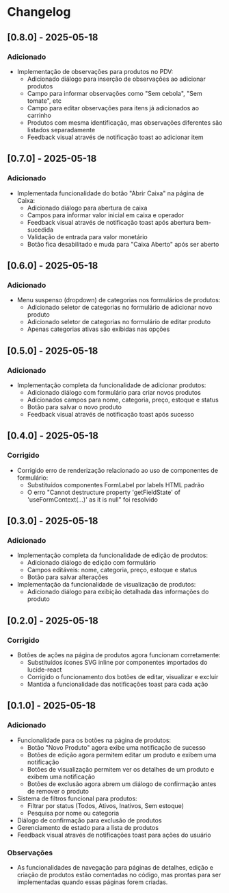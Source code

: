 
# Changelog

## [0.8.0] - 2025-05-18
### Adicionado
- Implementação de observações para produtos no PDV:
  - Adicionado diálogo para inserção de observações ao adicionar produtos
  - Campo para informar observações como "Sem cebola", "Sem tomate", etc
  - Campo para editar observações para itens já adicionados ao carrinho
  - Produtos com mesma identificação, mas observações diferentes são listados separadamente
  - Feedback visual através de notificação toast ao adicionar item

## [0.7.0] - 2025-05-18
### Adicionado
- Implementada funcionalidade do botão "Abrir Caixa" na página de Caixa:
  - Adicionado diálogo para abertura de caixa
  - Campos para informar valor inicial em caixa e operador
  - Feedback visual através de notificação toast após abertura bem-sucedida
  - Validação de entrada para valor monetário
  - Botão fica desabilitado e muda para "Caixa Aberto" após ser aberto

## [0.6.0] - 2025-05-18
### Adicionado
- Menu suspenso (dropdown) de categorias nos formulários de produtos:
  - Adicionado seletor de categorias no formulário de adicionar novo produto
  - Adicionado seletor de categorias no formulário de editar produto
  - Apenas categorias ativas são exibidas nas opções

## [0.5.0] - 2025-05-18
### Adicionado
- Implementação completa da funcionalidade de adicionar produtos:
  - Adicionado diálogo com formulário para criar novos produtos
  - Adicionados campos para nome, categoria, preço, estoque e status
  - Botão para salvar o novo produto
  - Feedback visual através de notificação toast após sucesso

## [0.4.0] - 2025-05-18
### Corrigido
- Corrigido erro de renderização relacionado ao uso de componentes de formulário:
  - Substituídos componentes FormLabel por labels HTML padrão
  - O erro "Cannot destructure property 'getFieldState' of 'useFormContext(...)' as it is null" foi resolvido

## [0.3.0] - 2025-05-18
### Adicionado
- Implementação completa da funcionalidade de edição de produtos:
  - Adicionado diálogo de edição com formulário
  - Campos editáveis: nome, categoria, preço, estoque e status
  - Botão para salvar alterações
- Implementação da funcionalidade de visualização de produtos:
  - Adicionado diálogo para exibição detalhada das informações do produto

## [0.2.0] - 2025-05-18
### Corrigido
- Botões de ações na página de produtos agora funcionam corretamente:
  - Substituídos ícones SVG inline por componentes importados do lucide-react
  - Corrigido o funcionamento dos botões de editar, visualizar e excluir
  - Mantida a funcionalidade das notificações toast para cada ação

## [0.1.0] - 2025-05-18
### Adicionado
- Funcionalidade para os botões na página de produtos:
  - Botão "Novo Produto" agora exibe uma notificação de sucesso
  - Botões de edição agora permitem editar um produto e exibem uma notificação
  - Botões de visualização permitem ver os detalhes de um produto e exibem uma notificação
  - Botões de exclusão agora abrem um diálogo de confirmação antes de remover o produto
- Sistema de filtros funcional para produtos:
  - Filtrar por status (Todos, Ativos, Inativos, Sem estoque)
  - Pesquisa por nome ou categoria
- Diálogo de confirmação para exclusão de produtos
- Gerenciamento de estado para a lista de produtos
- Feedback visual através de notificações toast para ações do usuário

### Observações
- As funcionalidades de navegação para páginas de detalhes, edição e criação de produtos estão 
  comentadas no código, mas prontas para ser implementadas quando essas páginas forem criadas.
